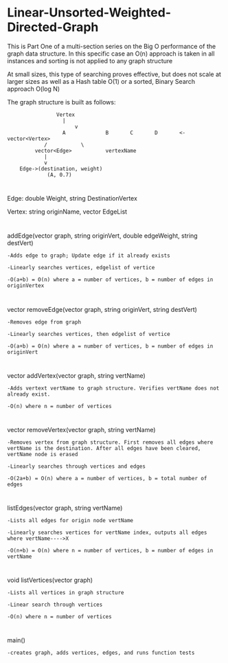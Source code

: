 # Linear-Unsorted-Weighted-Directed-Graph
This is Part One of a multi-section series on the Big O performance of the graph data structure. In this specific case an O(n) approach is taken in all instances and sorting is not applied to any graph structure

At small sizes, this type of searching proves effective, but does not scale at larger sizes as well as a Hash table O(1) or a sorted, Binary Search approach O(log N)

The graph structure is built as follows:

					Vertex
					  |
				    	  v
					  A				B		C		D		<- vector<Vertex>
				/			\
		   	 vector<Edge>		    vertexName
				|
				v
		Edge->(destination, weight)
			     (A, 0.7)




#
Edge: double Weight, string DestinationVertex

Vertex: string originName, vector<Edges> EdgeList
#	
addEdge(vector<Vertex> graph, string originVert, double edgeWeight, string destVert)
	
	-Adds edge to graph; Update edge if it already exists
	
	-Linearly searches vertices, edgelist of vertice
	
	-O(a+b) = O(n) where a = number of vertices, b = number of edges in originVertex
#	
vector<Vertex> removeEdge(vector<Vertex> graph, string originVert, string destVert)
	
	-Removes edge from graph
	
	-Linearly searches vertices, then edgelist of vertice
	
	-O(a+b) = O(n) where a = number of vertices, b = number of edges in originVert
	
#	
vector<Vertex> addVertex(vector<Vertex> graph, string vertName)
	
	-Adds vertext vertName to graph structure. Verifies vertName does not already exist.
	
	-O(n) where n = number of vertices
	
#	
vector<Vertex> removeVertex(vector<Vertex> graph, string vertName)
	
	-Removes vertex from graph structure. First removes all edges where vertName is the destination. After all edges have been cleared, 	vertName node is erased
	
	-Linearly searches through vertices and edges
	
	-O(2a+b) = O(n) where a = number of vertices, b = total number of edges
	
#	
listEdges(vector<Vertex> graph, string vertName)
	
	-Lists all edges for origin node vertName
	
	-Linearly searches vertices for vertName index, outputs all edges where vertName---->X
	
	-O(n+b) = O(n) where n = number of vertices, b = number of edges in vertName
	
	
#
void listVertices(vector<Vertex> graph)
	
	-Lists all vertices in graph structure
	
	-Linear search through vertices
	
	-O(n) where n = number of vertices
#	
main()
	
	-creates graph, adds vertices, edges, and runs function tests
